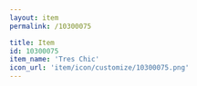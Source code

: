 ```yaml
---
layout: item
permalink: /10300075

title: Item
id: 10300075
item_name: 'Tres Chic'
icon_url: 'item/icon/customize/10300075.png'
---
```

